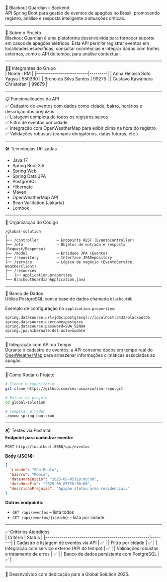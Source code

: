 
🔧 Blackout Guardian – Backend  
API Spring Boot para gestão de eventos de apagões no Brasil, promovendo registro, análise e resposta inteligente a situações críticas.

---

📘 Sobre o Projeto  
Blackout Guardian é uma plataforma desenvolvida para fornecer suporte em casos de apagões elétricos. Esta API permite registrar eventos em localidades específicas, consultar ocorrências e integrar dados com fontes externas, como a API do tempo, para análise contextual.

---

👨‍💻 Integrantes do Grupo  
| Nome                     | RM      |
|--------------------------|---------|
| Anna Heloisa Soto Yagyu | 550360  |
| Breno da Silva Santos    | 99275   |
| Gustavo Kawamura Christofani | 99679 |

---

📋 Funcionalidades da API  
✅ Cadastro de eventos com dados como cidade, bairro, horários e descrição dos prejuízos  
✅ Listagem completa de todos os registros salvos  
✅ Filtro de eventos por cidade  
✅ Integração com OpenWeatherMap para exibir clima na hora do registro  
✅ Validações robustas (campos obrigatórios, datas futuras, etc.)

---

🛠️ Tecnologias Utilizadas  
- Java 17  
- Spring Boot 3.5  
- Spring Web  
- Spring Data JPA  
- PostgreSQL  
- Hibernate  
- Maven  
- OpenWeatherMap API  
- Bean Validation (Jakarta)  
- Lombok  

---

📂 Organização do Código  
```
/global-solution
│
├── /controller        → Endpoints REST (EventoController)
├── /dto               → Objetos de entrada e resposta (Request/Response)
├── /model             → Entidade JPA (Evento)
├── /repository        → Interface JPARepository
├── /service           → Lógica de negócio (EventoService, WeatherClient)
├── /resources
│   ├── application.properties
└── BlackoutGuardianApplication.java
```

---

💾 Banco de Dados  
Utiliza PostgreSQL com a base de dados chamada `blackoutdb`.

Exemplo de configuração no `application.properties`:
```properties
spring.datasource.url=jdbc:postgresql://localhost:5432/blackoutdb
spring.datasource.username=postgres
spring.datasource.password=SUA_SENHA
spring.jpa.hibernate.ddl-auto=update
```

---

🔌 Integração com API do Tempo  
Durante o cadastro de eventos, a API consome dados em tempo real do [OpenWeatherMap](https://openweathermap.org/) para armazenar informações climáticas associadas ao apagão.

---

🧪 Como Rodar o Projeto  
```bash
# Clonar o repositório
git clone https://github.com/seu-usuario/seu-repo.git

# Entrar no projeto
cd global-solution

# Compilar e rodar
./mvnw spring-boot:run
```

---

📬 Testes via Postman  
**Endpoint para cadastrar evento:**
```
POST http://localhost:8080/api/eventos
```

**Body (JSON):**
```json
{
  "cidade": "São Paulo",
  "bairro": "Mooca",
  "dataHoraInicio": "2025-06-05T18:00:00",
  "dataHoraFim": "2025-06-05T20:30:00",
  "descricaoPrejuizo": "Apagão afetou área residencial."
}
```

**Outros endpoints:**
- `GET /api/eventos` – lista todos
- `GET /api/eventos/{cidade}` – lista por cidade

---

✅ Critérios Atendidos  
| Critério                                           | Status |
|----------------------------------------------------|--------|
| Cadastro e listagem de eventos via API            | ✅     |
| Filtro por cidade                                  | ✅     |
| Integração com serviço externo (API do tempo)      | ✅     |
| Validações robustas e tratamento de erros          | ✅     |
| Banco de dados persistente com PostgreSQL          | ✅     |

---

🚀 Desenvolvido com dedicação para a Global Solution 2025.
